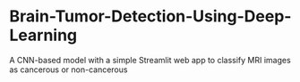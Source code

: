 # Brain-Tumor-Detection-Using-Deep-Learning
A CNN-based model with a simple Streamlit web app to classify MRI images as cancerous or non-cancerous
